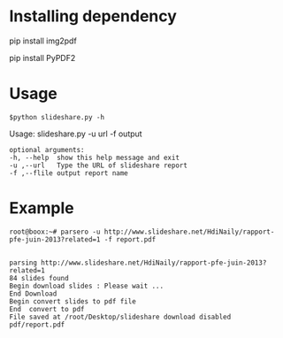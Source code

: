 

Installing dependency
=====================
pip install img2pdf

pip install PyPDF2


Usage
=====================

    $python slideshare.py -h
    

Usage: 
 slideshare.py -u url -f output
	
    optional arguments:
    -h, --help  show this help message and exit
    -u ,--url   Type the URL of slideshare report
    -f ,--flile output report name

Example
=======
	 
    root@boox:~# parsero -u http://www.slideshare.net/HdiNaily/rapport-pfe-juin-2013?related=1 -f report.pdf


	parsing http://www.slideshare.net/HdiNaily/rapport-pfe-juin-2013?related=1
	84 slides found
	Begin download slides : Please wait ...
	End Download
	Begin convert slides to pdf file
	End  convert to pdf
	File saved at /root/Desktop/slideshare download disabled pdf/report.pdf

    
